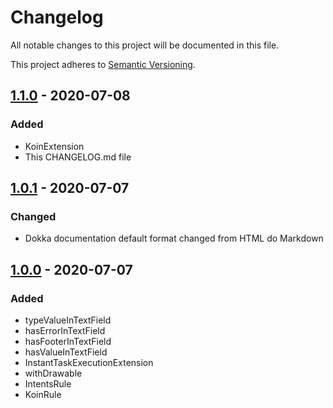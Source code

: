 # Changelog

All notable changes to this project will be documented in this file.

This project adheres to [Semantic Versioning](https://semver.org/spec/v2.0.0.html).

## [1.1.0] - 2020-07-08

### Added

- KoinExtension
- This CHANGELOG.md file

## [1.0.1] - 2020-07-07

### Changed

- Dokka documentation default format changed from HTML do Markdown

## [1.0.0] - 2020-07-07

### Added

- typeValueInTextField
- hasErrorInTextField
- hasFooterInTextField
- hasValueInTextField
- InstantTaskExecutionExtension
- withDrawable
- IntentsRule
- KoinRule

[1.1.0]: https://github.com/natura-cosmeticos/Nat-Test-Commons/compare/2dda0a8..99af9d7
[1.0.1]: https://github.com/natura-cosmeticos/Nat-Test-Commons/compare/af8428f..2dda0a8
[1.0.0]: https://github.com/natura-cosmeticos/Nat-Test-Commons/compare/f9b896e..af8428f
